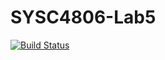 # SYSC4806-Lab5

[![Build Status](https://github.com/H-Jallad/SYSC4806-Lab5/workflows/ci.yml/badge.svg)](https://github.com/H-Jallad/SYSC4806-Lab5/actions)

